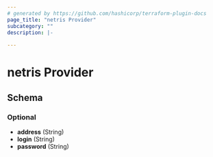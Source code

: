 ```yaml
---
# generated by https://github.com/hashicorp/terraform-plugin-docs
page_title: "netris Provider"
subcategory: ""
description: |-
  
---
```


# netris Provider





<!-- schema generated by tfplugindocs -->
## Schema

### Optional

- **address** (String)
- **login** (String)
- **password** (String)
